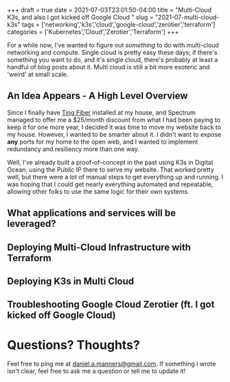 +++ 
draft = true
date = 2021-07-03T23:01:50-04:00
title = "Multi-Cloud K3s, and also I got kicked off Google Cloud "
slug = "2021-07-multi-cloud-k3s" 
tags = ['networking','k3s','cloud','google-cloud','zerotier','terraform']
categories = ['Kubernetes','Cloud','Zerotier','Terraform']
+++

For a while now, I've wanted to figure out _something_ to do with multi-cloud networking and compute. Single cloud is pretty easy these days; if there's something you want to do, and it's single cloud, there's probably at least a handful of blog posts about it. Multi cloud is still a bit more esoteric and 'weird' at small scale.

## An Idea Appears - A High Level Overview

Since I finally have [Ting Fiber](https://ting.com/internet) installed at my house, and Spectrum managed to offer me a $25/month discount from what I had been paying to keep it for one more year, I decided it was time to move my website back to my house. However, I wanted to be smarter about it. I didn't want to expose **any** ports for my home to the open web, and I wanted to implement redundancy and resiliency more than one way.

Well, I've already built a proof-of-concept in the past using K3s in Digital Ocean, using the Public IP there to serve my website. That worked pretty well, but there were a lot of manual steps to get everything up and running. I was hoping that I could get nearly everything automated and repeatable, allowing other folks to use the same logic for their own systems.

## What applications and services will be leveraged?

## Deploying Multi-Cloud Infrastructure with Terraform

## Deploying K3s in Multi Cloud

## Troubleshooting Google Cloud Zerotier (ft. I got kicked off Google Cloud)


# Questions? Thoughts?

Feel free to ping me at [daniel.a.manners@gmail.com](mailto:daniel.a.manners@gmail.com). If something I wrote isn't clear, feel free to ask me a question or tell me to update it!

